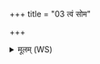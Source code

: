 +++
title = "03 त्वं सोम"

+++
<details><summary>मूलम् (WS)</summary>

त्वं सोम दिव्यो नृचक्षाः सुगां अस्मभ्यं पथो अनु ख्यः ।  
अभि नो गोत्रं विदुष इव नेषोऽच्छा नो वाचमुशतीं जिगासि ॥ ३ ॥
</details>